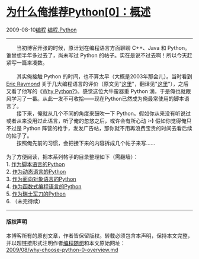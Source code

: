 <!DOCTYPE html>
<html xmlns="http://www.w3.org/1999/xhtml" xml:lang="zh-CN">
<head>
<meta http-equiv="Content-Type" content="text/html; charset=utf-8" />
<meta name="generator" content="Python script by program.think@gmail.com" />
<meta name="provider" content="program-think.blogspot.com" />
<link type="text/css" rel="stylesheet" href="../../css/program-think.css" />
<title>为什么俺推荐Python[0]：概述 - 编程随想的博客</title>
</head>
<body>
<div id="main" style="width:100%;">
<h1><a href="../../index.md" title="回到首页">为什么俺推荐Python[0]：概述</a></h1>
<div class="post-info"><span class="date-header">2009-08-10</span><a href="../../tags/E7BC96E7A88B.md" class="tag">编程</a> <a href="../../tags/E7BC96E7A88B.Python.md" class="tag">编程.Python</a> </div>
<hr>
<div class="post">
&#12288;&#12288;当初博客开张的时候，原计划在编程语言方面聊聊 C++、Java 和 Python。谁曾想半年多过去了，尚未写过 Python 的帖子。实在是说不过去啊！所以今天赶紧写一篇来凑数。<!--program-think--><br /><br />&#12288;&#12288;其实俺接触 Python 的时间，也不算太早（大概是2003年那会儿）。当时看到 <a href="http://en.wikipedia.org/wiki/Eric_S._Raymond" target="_blank" rel="nofollow">Eric Raymond</a> 关于几大编程语言的评价（原文见"<a href="http://www.catb.org/%7Eesr/writings/taoup/html/ch14s04.md#c_lang" target="_blank" rel="nofollow">这里</a>"，翻译见"<a href="http://blog.csdn.net/myan/archive/2003/05/15/1923.aspx" target="_blank" rel="nofollow">这里</a>"），之后又看了他写的《<a href="http://www.linuxjournal.com/article/3882" target="_blank" rel="nofollow">Why Python?</a>》。感觉这位大牛蛮器重 Python 滴，于是俺也就跟风学习了一番。从此一发不可收拾——现在Python已然成为俺最常使用的脚本语言了。<br />&#12288;&#12288;接下来，俺就从几个不同的角度来鼓吹一下 Python。假如你从来没有听说过或者从来没用过此语言，听了俺的忽悠之后，或许会有所心动 <b>:-)</b> 假如你觉得俺只不过是 Python 阵营的枪手，发发广告帖，那你就不用再浪费宝贵的时间去看后续的帖子了。<br />&#12288;&#12288;按照俺先前的习惯，会把接下来的内容拆成几个帖子来写......<br /><br />为了方便阅读，把本系列帖子的目录整理如下（需翻墙）：<a name="index"> </a><br />1. <a href="../../2009/08/why-choose-python-1-script.md">作为脚本语言的Python</a><br />2. <a href="../../2009/08/why-choose-python-2-dynamic.md">作为动态语言的Python</a><br />3. <a href="../../2010/08/why-choose-python-3-oop.md">作为面向对象语言的Python</a><br />4. <a href="../../2012/02/why-choose-python-4-fp.md">作为函数式编程语言的Python</a><br />5. <a href="../../2013/02/why-choose-python-5-tools.md">作为瑞士军刀的Python</a><br />6. （未完待续）<div class="blogger-post-footer">
</div>
<hr>
<div class="copyright">
<h4>版权声明</h4>
本博客所有的原创文章，作者皆保留版权。转载必须包含本声明，保持本文完整，并以超链接形式注明作者<a href="mailto:program.think@gmail.com">编程随想</a>和本文原始网址：<br>
<a href="2009/08/why-choose-python-0-overview.md">2009/08/why-choose-python-0-overview.md</a>
</div>
</div>
</body>
</html>
